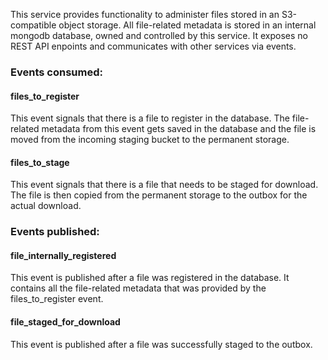 <!-- Please provide a short overview of the features of this service.-->

This service provides functionality to administer files stored in an S3-compatible
object storage.
All file-related metadata is stored in an internal mongodb database, owned and controlled
by this service.
It exposes no REST API enpoints and communicates with other services via events.

### Events consumed:

#### files_to_register
This event signals that there is a file to register in the database.
The file-related metadata from this event gets saved in the database and the file is
moved from the incoming staging bucket to the permanent storage.

#### files_to_stage
This event signals that there is a file that needs to be staged for download.
The file is then copied from the permanent storage to the outbox for the actual download.
### Events published:

#### file_internally_registered
This event is published after a file was registered in the database.
It contains all the file-related metadata that was provided by the files_to_register event.

#### file_staged_for_download
This event is published after a file was successfully staged to the outbox.
